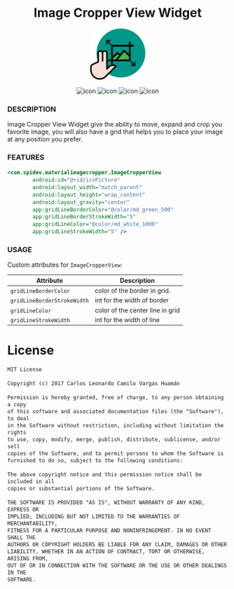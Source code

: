 <h1 align="center">Image Cropper View Widget</h1>

<p align="center">
    <img src="screenshots/image_cropper_view.png" alt="icon" width="25%"/>
</p>

<p align="center">
    <img src="screenshots/Screenshot1.png" alt="icon" width="22%"/>
    <img src="screenshots/Screenshot2.png" alt="icon" width="22%"/>
    <img src="screenshots/Screenshot3.png" alt="icon" width="22%"/>
    <img src="screenshots/Screenshot4.png" alt="icon" width="22%"/>
</p>

### DESCRIPTION
Image Cropper View Widget give the ability to move, expand and crop you favorite image,
you will also have a grid that helps you to place your image at any position you prefer.


### FEATURES
```xml
<com.spidev.materialimagecropper.ImageCropperView
        android:id="@+id/icvPicture"
        android:layout_width="match_parent"
        android:layout_height="wrap_content"
        android:layout_gravity="center"
        app:gridLineBorderColor="@color/md_green_500"
        app:gridLineBorderStrokeWidth="5"
        app:gridLineColor="@color/md_white_1000"
        app:gridLineStrokeWidth="5" />
```

### USAGE
Custom attributes for `ImageCropperView`:

| Attribute | Description |
| --- | --- |
| `gridLineBorderColor` | color of the border in grid. |
| `gridLineBorderStrokeWidth` | int for the width of border |
| `gridLineColor` | color of the center line in grid |
| `gridLineStrokeWidth` | int for the width of line |

License
=======

    MIT License
    
    Copyright (c) 2017 Carlos Leonardo Camilo Vargas Huamán
    
    Permission is hereby granted, free of charge, to any person obtaining a copy
    of this software and associated documentation files (the "Software"), to deal
    in the Software without restriction, including without limitation the rights
    to use, copy, modify, merge, publish, distribute, sublicense, and/or sell
    copies of the Software, and to permit persons to whom the Software is
    furnished to do so, subject to the following conditions:
    
    The above copyright notice and this permission notice shall be included in all
    copies or substantial portions of the Software.
    
    THE SOFTWARE IS PROVIDED "AS IS", WITHOUT WARRANTY OF ANY KIND, EXPRESS OR
    IMPLIED, INCLUDING BUT NOT LIMITED TO THE WARRANTIES OF MERCHANTABILITY,
    FITNESS FOR A PARTICULAR PURPOSE AND NONINFRINGEMENT. IN NO EVENT SHALL THE
    AUTHORS OR COPYRIGHT HOLDERS BE LIABLE FOR ANY CLAIM, DAMAGES OR OTHER
    LIABILITY, WHETHER IN AN ACTION OF CONTRACT, TORT OR OTHERWISE, ARISING FROM,
    OUT OF OR IN CONNECTION WITH THE SOFTWARE OR THE USE OR OTHER DEALINGS IN THE
    SOFTWARE.


